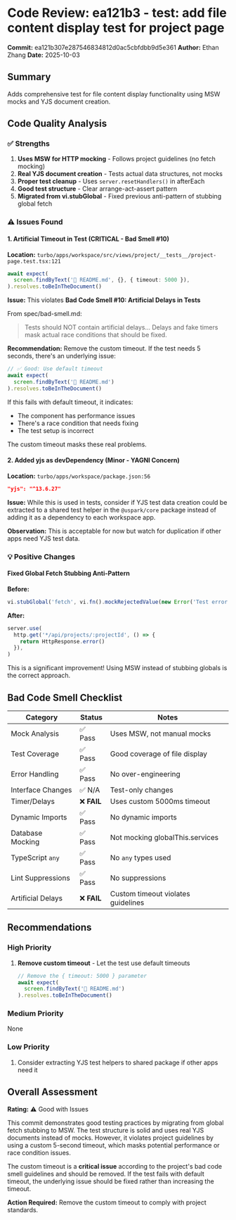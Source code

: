 # Code Review: ea121b3 - test: add file content display test for project page

**Commit:** ea121b307e287546834812d0ac5cbfdbb9d5e361
**Author:** Ethan Zhang
**Date:** 2025-10-03

## Summary
Adds comprehensive test for file content display functionality using MSW mocks and YJS document creation.

## Code Quality Analysis

### ✅ Strengths
1. **Uses MSW for HTTP mocking** - Follows project guidelines (no fetch mocking)
2. **Real YJS document creation** - Tests actual data structures, not mocks
3. **Proper test cleanup** - Uses `server.resetHandlers()` in afterEach
4. **Good test structure** - Clear arrange-act-assert pattern
5. **Migrated from vi.stubGlobal** - Fixed previous anti-pattern of stubbing global fetch

### ⚠️ Issues Found

#### 1. **Artificial Timeout in Test** (CRITICAL - Bad Smell #10)
**Location:** `turbo/apps/workspace/src/views/project/__tests__/project-page.test.tsx:121`

```typescript
await expect(
  screen.findByText('📄 README.md', {}, { timeout: 5000 }),
).resolves.toBeInTheDocument()
```

**Issue:** This violates **Bad Code Smell #10: Artificial Delays in Tests**

From spec/bad-smell.md:
> Tests should NOT contain artificial delays... Delays and fake timers mask actual race conditions that should be fixed.

**Recommendation:** Remove the custom timeout. If the test needs 5 seconds, there's an underlying issue:
```typescript
// ✅ Good: Use default timeout
await expect(
  screen.findByText('📄 README.md')
).resolves.toBeInTheDocument()
```

If this fails with default timeout, it indicates:
- The component has performance issues
- There's a race condition that needs fixing
- The test setup is incorrect

The custom timeout masks these real problems.

#### 2. **Added yjs as devDependency** (Minor - YAGNI Concern)
**Location:** `turbo/apps/workspace/package.json:56`

```json
"yjs": "^13.6.27"
```

**Issue:** While this is used in tests, consider if YJS test data creation could be extracted to a shared test helper in the `@uspark/core` package instead of adding it as a dependency to each workspace app.

**Observation:** This is acceptable for now but watch for duplication if other apps need YJS test data.

### 💡 Positive Changes

#### Fixed Global Fetch Stubbing Anti-Pattern
**Before:**
```typescript
vi.stubGlobal('fetch', vi.fn().mockRejectedValue(new Error('Test error')))
```

**After:**
```typescript
server.use(
  http.get('*/api/projects/:projectId', () => {
    return HttpResponse.error()
  }),
)
```

This is a significant improvement! Using MSW instead of stubbing globals is the correct approach.

## Bad Code Smell Checklist

| Category | Status | Notes |
|----------|--------|-------|
| Mock Analysis | ✅ Pass | Uses MSW, not manual mocks |
| Test Coverage | ✅ Pass | Good coverage of file display |
| Error Handling | ✅ Pass | No over-engineering |
| Interface Changes | ✅ N/A | Test-only changes |
| Timer/Delays | ❌ **FAIL** | Uses custom 5000ms timeout |
| Dynamic Imports | ✅ Pass | No dynamic imports |
| Database Mocking | ✅ Pass | Not mocking globalThis.services |
| TypeScript `any` | ✅ Pass | No `any` types used |
| Lint Suppressions | ✅ Pass | No suppressions |
| Artificial Delays | ❌ **FAIL** | Custom timeout violates guidelines |

## Recommendations

### High Priority
1. **Remove custom timeout** - Let the test use default timeouts
   ```typescript
   // Remove the { timeout: 5000 } parameter
   await expect(
     screen.findByText('📄 README.md')
   ).resolves.toBeInTheDocument()
   ```

### Medium Priority
None

### Low Priority
1. Consider extracting YJS test helpers to shared package if other apps need it

## Overall Assessment

**Rating:** ⚠️ Good with Issues

This commit demonstrates good testing practices by migrating from global fetch stubbing to MSW. The test structure is solid and uses real YJS documents instead of mocks. However, it violates project guidelines by using a custom 5-second timeout, which masks potential performance or race condition issues.

The custom timeout is a **critical issue** according to the project's bad code smell guidelines and should be removed. If the test fails with default timeout, the underlying issue should be fixed rather than increasing the timeout.

**Action Required:** Remove the custom timeout to comply with project standards.
